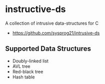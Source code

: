 # instructive-ds

A collection of intrusive data-structures for C

* https://github.com/sysprog21/intrusive-ds


## Supported Data Structures

* Doubly-linked list
* AVL tree
* Red-black tree
* Hash table

